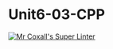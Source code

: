 # Unit6-03-CPP
[![Mr Coxall's Super Linter](https://github.com/ICS3U-C-Programming-Remy-S/Unit6-03-CPP/workflows/Mr%20Coxall's%20Super%20Linter/badge.svg)](https://github.com/ICS3U-C-Programming-Remy-S/Unit6-03-CPP/actions/)
